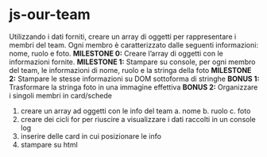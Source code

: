 # js-our-team

Utilizzando i dati forniti, creare un array di oggetti per rappresentare i membri del team.
Ogni membro è caratterizzato dalle seguenti informazioni: nome, ruolo e foto.
**MILESTONE 0:**
Creare l’array di oggetti con le informazioni fornite.
**MILESTONE 1:**
Stampare su console, per ogni membro del team, le informazioni di nome, ruolo e la stringa della foto
**MILESTONE 2:**
Stampare le stesse informazioni su DOM sottoforma di stringhe
**BONUS 1:**
Trasformare la stringa foto in una immagine effettiva
**BONUS 2:**
Organizzare i singoli membri in card/schede


1. creare un array ad oggetti con le info del team
    a. nome
    b. ruolo
    c. foto
2. creare dei cicli for per riuscire a visualizzare i dati raccolti in un console log
3. inserire delle card in cui posizionare le info
4. stampare su html